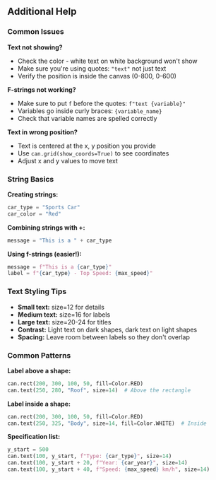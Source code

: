## Additional Help

### Common Issues

**Text not showing?**
- Check the color - white text on white background won't show
- Make sure you're using quotes: `"text"` not just text
- Verify the position is inside the canvas (0-800, 0-600)

**F-strings not working?**
- Make sure to put `f` before the quotes: `f"text {variable}"`
- Variables go inside curly braces: `{variable_name}`
- Check that variable names are spelled correctly

**Text in wrong position?**
- Text is centered at the x, y position you provide
- Use `can.grid(show_coords=True)` to see coordinates
- Adjust x and y values to move text

### String Basics

**Creating strings:**
```python
car_type = "Sports Car"
car_color = "Red"
```

**Combining strings with +:**
```python
message = "This is a " + car_type
```

**Using f-strings (easier!):**
```python
message = f"This is a {car_type}"
label = f"{car_type} - Top Speed: {max_speed}"
```

### Text Styling Tips

- **Small text:** size=12 for details
- **Medium text:** size=16 for labels
- **Large text:** size=20-24 for titles
- **Contrast:** Light text on dark shapes, dark text on light shapes
- **Spacing:** Leave room between labels so they don't overlap

### Common Patterns

**Label above a shape:**
```python
can.rect(200, 300, 100, 50, fill=Color.RED)
can.text(250, 280, "Roof", size=14)  # Above the rectangle
```

**Label inside a shape:**
```python
can.rect(200, 300, 100, 50, fill=Color.RED)
can.text(250, 325, "Body", size=14, fill=Color.WHITE)  # Inside
```

**Specification list:**
```python
y_start = 500
can.text(100, y_start, f"Type: {car_type}", size=14)
can.text(100, y_start + 20, f"Year: {car_year}", size=14)
can.text(100, y_start + 40, f"Speed: {max_speed} km/h", size=14)
```
